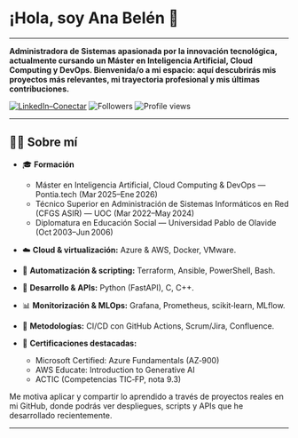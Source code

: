# ¡Hola, soy Ana Belén 👋
---

**Administradora de Sistemas apasionada por la innovación tecnológica, actualmente cursando un Máster en Inteligencia Artificial, Cloud Computing y DevOps. Bienvenida/o a mi espacio: aquí descubrirás mis proyectos más relevantes, mi trayectoria profesional y mis últimas contribuciones.**

[![LinkedIn–Conectar](https://img.shields.io/badge/LinkedIn–Conectar-0A66C2?style=flat&logo=linkedin&logoColor=white&labelColor=violet)](https://www.linkedin.com/in/ana-belen-ballesteros-redondo) ![Followers](https://img.shields.io/github/followers/anabbre?style=flat&logo=github&logoColor=white&label=Followers&labelColor=black&color=violet) ![Profile views](https://komarev.com/ghpvc/?username=anabbre&style=flat&)

---

## 👩‍💻 Sobre mí

- 🎓 **Formación**  
  - Máster en Inteligencia Artificial, Cloud Computing & DevOps — Pontia.tech (Mar 2025–Ene 2026)  
  - Técnico Superior en Administración de Sistemas Informáticos en Red (CFGS ASIR) — UOC (Mar 2022–May 2024)  
  - Diplomatura en Educación Social — Universidad Pablo de Olavide (Oct 2003–Jun 2006)  


- ☁️ **Cloud & virtualización:** Azure & AWS, Docker, VMware.  
- 🔧 **Automatización & scripting:** Terraform, Ansible, PowerShell, Bash.  
- 🐍 **Desarrollo & APIs:** Python (FastAPI), C, C++.  
- 📊 **Monitorización & MLOps:** Grafana, Prometheus, scikit‑learn, MLflow.  
- 🤝 **Metodologías:** CI/CD con GitHub Actions, Scrum/Jira, Confluence.  
- 📜 **Certificaciones destacadas:**  
  - Microsoft Certified: Azure Fundamentals (AZ‑900)  
  - AWS Educate: Introduction to Generative AI  
  - ACTIC (Competencias TIC‑FP, nota 9.3)

Me motiva aplicar y compartir lo aprendido a través de proyectos reales en mi GitHub, donde podrás ver despliegues, scripts y APIs que he desarrollado recientemente.

---
